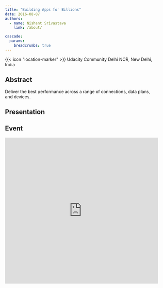 ```yaml
---
title: "Building Apps for Billions"
date: 2016-08-07
authors:
  - name: Nishant Srivastava
    link: /about/

cascade:
  params:
    breadcrumbs: true
---
```


{{< icon "location-marker" >}} Udacity Community Delhi NCR, New Delhi, India

<!--more-->

## Abstract

Deliver the best performance across a range of connections, data plans, and devices.

## Presentation

<script async class="speakerdeck-embed" data-id="76110431360d43aebeb5a92128653b49" data-ratio="1.77777777777778" src="//speakerdeck.com/assets/embed.js"></script>

## Event

<iframe src="https://web.archive.org/web/20200216000054/https://www.facebook.com/events/628659553963716/" frameborder="0" width="100%" height="480" allowfullscreen="true" mozallowfullscreen="true" webkitallowfullscreen="true"></iframe>
